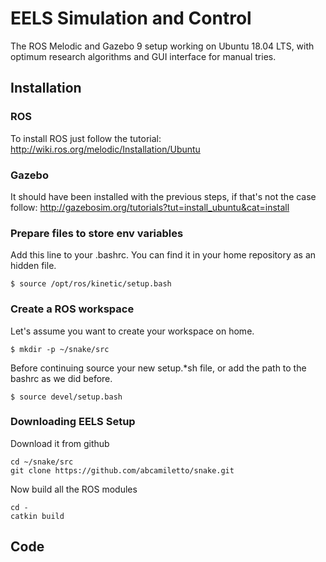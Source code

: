 # EELS Simulation and Control
The ROS Melodic and Gazebo 9 setup working on Ubuntu 18.04 LTS, with optimum research algorithms and GUI interface for manual tries.

## Installation

### ROS
To install ROS just follow the tutorial: http://wiki.ros.org/melodic/Installation/Ubuntu

### Gazebo
It should have been installed with the previous steps, if that's not the case follow: http://gazebosim.org/tutorials?tut=install_ubuntu&cat=install

### Prepare files to store env variables
Add this line to your .bashrc. You can find it in your home repository as an hidden file.

`$ source /opt/ros/kinetic/setup.bash`

### Create a ROS workspace
Let's assume you want to create your workspace on home.

```
$ mkdir -p ~/snake/src
```

Before continuing source your new setup.*sh file, or add the path to the bashrc as we did before.

`$ source devel/setup.bash`

### Downloading EELS Setup

Download it from github
```
cd ~/snake/src
git clone https://github.com/abcamiletto/snake.git
```
Now build all the ROS modules

```
cd -
catkin build
```

## Code 
